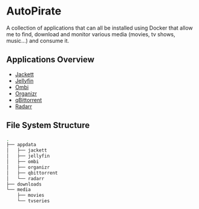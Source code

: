 # AutoPirate
A collection of applications that can all be installed using Docker that allow me to find, download and monitor various media (movies, tv shows, music...) and consume it.

## Applications Overview
* [Jackett](https://github.com/Jackett/Jackett)
* [Jellyfin](https://github.com/jellyfin/jellyfin)
* [Ombi](https://github.com/Ombi-app/Ombi)
* [Organizr](https://github.com/causefx/Organizr)
* [qBittorrent](https://github.com/qbittorrent/qBittorrent)
* [Radarr](https://github.com/Radarr/Radarr)

## File System Structure
```bash
.
├── appdata
│   ├── jackett
│   ├── jellyfin
│   ├── ombi
│   ├── organizr
│   ├── qbittorrent
│   └── radarr
├── downloads
└── media
    ├── movies
    └── tvseries
```
